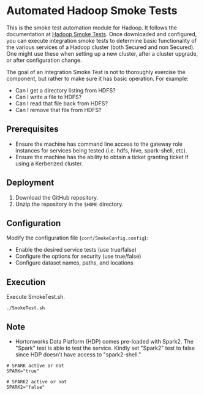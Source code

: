 # Automated Hadoop Smoke Tests

This is the smoke test automation module for Hadoop. It follows the documentation at [Hadoop Smoke Tests](https://github.com/teamclairvoyant/hadoop-smoke-tests). Once downloaded and configured, you can execute integration smoke tests to determine basic functionality of the various services of a Hadoop cluster (both Secured and non Secured). One might use these when setting up a new cluster, after a cluster upgrade, or after configuration change.

The goal of an Integration Smoke Test is not to thoroughly exercise the component, but rather to make sure it has basic operation. For example:

 * Can I get a directory listing from HDFS?
 * Can I write a file to HDFS?
 * Can I read that file back from HDFS?
 * Can I remove that file from HDFS?

## Prerequisites

- Ensure the machine has command line access to the gateway role instances for services being tested (i.e. hdfs, hive, spark-shell, etc).
- Ensure the machine has the ability to obtain a ticket granting ticket if using a Kerberized cluster.

## Deployment

 1. Download the GitHub repository.
 2. Unzip the repository in the `$HOME` directory.

## Configuration

Modify the configuration file (`conf/SmokeConfig.config`):

 - Enable the desired service tests (use true/false)
 - Configure the options for security (use true/false)
 - Configure dataset names, paths, and locations

## Execution

Execute SmokeTest.sh.

```
./SmokeTest.sh
```

## Note

- Hortonworks Data Platform (HDP) comes pre-loaded with Spark2. The "Spark" test is able to test the service. Kindly set "Spark2" test to false since HDP doesn't have access to "spark2-shell."

```
# SPARK active or not
SPARK="true"

# SPARK2 active or not
SPARK2="false"
```
